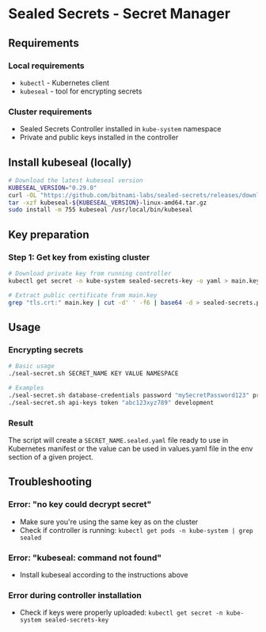 # Sealed Secrets - Secret Manager

## Requirements

### Local requirements
- `kubectl` - Kubernetes client
- `kubeseal` - tool for encrypting secrets

### Cluster requirements
- Sealed Secrets Controller installed in `kube-system` namespace
- Private and public keys installed in the controller

## Install kubeseal (locally)

```bash
# Download the latest kubeseal version
KUBESEAL_VERSION="0.29.0"
curl -OL "https://github.com/bitnami-labs/sealed-secrets/releases/download/v${KUBESEAL_VERSION}/kubeseal-${KUBESEAL_VERSION}-linux-amd64.tar.gz"
tar -xzf kubeseal-${KUBESEAL_VERSION}-linux-amd64.tar.gz
sudo install -m 755 kubeseal /usr/local/bin/kubeseal
```

## Key preparation

### Step 1: Get key from existing cluster
```bash
# Download private key from running controller
kubectl get secret -n kube-system sealed-secrets-key -o yaml > main.key

# Extract public certificate from main.key
grep "tls.crt:" main.key | cut -d' ' -f6 | base64 -d > sealed-secrets.pub.pem
```

## Usage

### Encrypting secrets
```bash
# Basic usage
./seal-secret.sh SECRET_NAME KEY VALUE NAMESPACE

# Examples
./seal-secret.sh database-credentials password "mySecretPassword123" production
./seal-secret.sh api-keys token "abc123xyz789" development
```

### Result
The script will create a `SECRET_NAME.sealed.yaml` file ready to use in Kubernetes manifest or the value can be used in values.yaml file in the env section of a given project.

## Troubleshooting

### Error: "no key could decrypt secret"
- Make sure you're using the same key as on the cluster
- Check if controller is running: `kubectl get pods -n kube-system | grep sealed`

### Error: "kubeseal: command not found"
- Install kubeseal according to the instructions above

### Error during controller installation
- Check if keys were properly uploaded: `kubectl get secret -n kube-system sealed-secrets-key`
